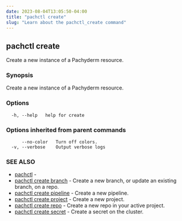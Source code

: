 ```yaml
---
date: 2023-08-04T13:05:50-04:00
title: "pachctl create"
slug: "Learn about the pachctl_create command"
---
```


## pachctl create

Create a new instance of a Pachyderm resource.

### Synopsis

Create a new instance of a Pachyderm resource.

### Options

```
  -h, --help   help for create
```

### Options inherited from parent commands

```
      --no-color   Turn off colors.
  -v, --verbose    Output verbose logs
```

### SEE ALSO

* [pachctl](/commands/pachctl/)	 - 
* [pachctl create branch](/commands/pachctl_create_branch/)	 - Create a new branch, or update an existing branch, on a repo.
* [pachctl create pipeline](/commands/pachctl_create_pipeline/)	 - Create a new pipeline.
* [pachctl create project](/commands/pachctl_create_project/)	 - Create a new project.
* [pachctl create repo](/commands/pachctl_create_repo/)	 - Create a new repo in your active project.
* [pachctl create secret](/commands/pachctl_create_secret/)	 - Create a secret on the cluster.

